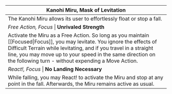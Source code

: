 | Kanohi Miru, Mask of Levitation                                                                                                                                                                                                                                                                                    |
| ------------------------------------------------------------------------------------------------------------------------------------------------------------------------------------------------------------------------------------------------------------------------------------------------------------------ |
| The Kanohi Miru allows its user to effortlessly float or stop a fall.                                                                                                                                                                                                                                              |
| *Free Action, Focus* \| **Unrivaled Strength**                                                                                                                                                                                                                                                                     |
| Activate the Miru as a Free Action. So long as you maintain [[Focused\|Focus]], you may levitate. You ignore the effects of Difficult Terrain while levitating, and if you travel in a straight line, you may move up to your speed in the same direction on the following turn - without expending a Move Action. |
| *React!, Focus* \| **No Landing Necessary**                                                                                                                                                                                                                                                                        |
| While falling, you may React! to activate the Miru and stop at any point in the fall. Afterwards, the Miru remains active as usual.                                                                                                                                                                                |
